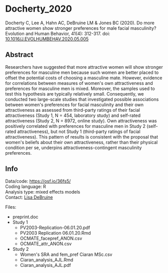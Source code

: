 # Docherty_2020

Docherty C, Lee A, Hahn AC, DeBruine LM & Jones BC (2020). Do more attractive women show stronger preferences for male facial masculinity? Evolution and Human Behavior, 41(4): 312-317. doi: [10.1016/J.EVOLHUMBEHAV.2020.05.005](https://doi.org/10.1016/J.EVOLHUMBEHAV.2020.05.005)

## Abstract

Researchers have suggested that more attractive women will show stronger preferences for masculine men because such women are better placed to offset the potential costs of choosing a masculine mate. However, evidence for correlations between measures of women's own attractiveness and preferences for masculine men is mixed. Moreover, the samples used to test this hypothesis are typically relatively small. Consequently, we conducted two large-scale studies that investigated possible associations between women's preferences for facial masculinity and their own attractiveness as assessed from third-party ratings of their facial attractiveness (Study 1, N = 454, laboratory study) and self-rated attractiveness (Study 2, N = 8972, online study). Own attractiveness was positively correlated with preferences for masculine men in Study 2 (self-rated attractiveness), but not Study 1 (third-party ratings of facial attractiveness). This pattern of results is consistent with the proposal that women's beliefs about their own attractiveness, rather than their physical condition per se, underpins attractiveness-contingent masculinity preferences.

## Info

Data/code: <https://osf.io/36fs5/>  
Coding language: R  
Analysis type: mixed effects models  
Contact: [Lisa DeBruine](mailto:debruine@gmail.com?subject=Code%20Check%20Club:%20Docherty_2020)

Files:

- preprint.doc  
- Study 1  
  - PV2003-Replication-06.01.20.pdf  
  - PV2003 Replication 06.01.20.Rmd  
  - OCMATE_facepref_ANON.csv  
  - OCMATE_attr_ANON.csv  
- Study 2  
  - Women's SRA and fem_pref Ciaran MSc.csv  
  - Ciaran_analysis_AJL.Rmd  
  - Ciaran_analysis_AJL.pdf  


